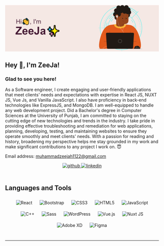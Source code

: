 <img src="https://github.com/muhammadzeejah/muhammadzeejah/blob/main/image.png" alt="Greetings-- Muhammad Zeeja" />  
  

## Hey 👋, I'm ZeeJa!  
  



### Glad to see you here!  
As a Software engineer, I create engaging and user-friendly applications that meet clients' needs and expectations with expertise in React JS, NUXT JS, Vue Js, and Vanilla JavaScript. I also have proficiency in back-end technologies like ExpressJS, and MongoDB. I am well-equipped to handle any web development project. Did a Bachelor's degree in Computer Sciences at the University of Punjab, I am committed to staying on the cutting edge of new technologies and trends in the industry. I take pride in providing effective troubleshooting and remediation for web applications, planning, developing, testing, and maintaining websites to ensure they operate smoothly and meet clients' needs. With a passion for reading and history, broadening my perspective helps me stay grounded in my work and make significant contributions to any project I work on. 😇 
  

Email address: [muhammadzeejah1122@gmail.com](mailto:muhammadzeejah1122@gmail.com)
  

<div align="center">
<a href="https://github.com/muhammadzeejah" target="_blank">
<img src=https://img.shields.io/badge/github-%2324292e.svg?&style=for-the-badge&logo=github&logoColor=white alt=github style="margin-bottom: 5px;" />
</a>
<a href="https://linkedin.com/in/muhammadzeeja" target="_blank">
<img src=https://img.shields.io/badge/linkedin-%231E77B5.svg?&style=for-the-badge&logo=linkedin&logoColor=white alt=linkedin style="margin-bottom: 5px;" />
</a>  
</div>  
  

<br/>  




## Languages and Tools  
<div align="center">  
<img style="margin: 10px" src="https://profilinator.rishav.dev/skills-assets/react-original-wordmark.svg" alt="React" height="50" />  
<img style="margin: 10px" src="https://profilinator.rishav.dev/skills-assets/bootstrap-plain.svg" alt="Bootstrap" height="50" />  
<img style="margin: 10px" src="https://profilinator.rishav.dev/skills-assets/css3-original-wordmark.svg" alt="CSS3" height="50" />  
<img style="margin: 10px" src="https://profilinator.rishav.dev/skills-assets/html5-original-wordmark.svg" alt="HTML5" height="50" />  
<img style="margin: 10px" src="https://profilinator.rishav.dev/skills-assets/javascript-original.svg" alt="JavaScript" height="50" />  
<img style="margin: 10px" src="https://profilinator.rishav.dev/skills-assets/cplusplus-original.svg" alt="C++" height="50" />  
<img style="margin: 10px" src="https://profilinator.rishav.dev/skills-assets/sass-original.svg" alt="Sass" height="50" />  
<img style="margin: 10px" src="https://profilinator.rishav.dev/skills-assets/wordpress.png" alt="WordPress" height="50" />  
<img style="margin: 10px" src="https://profilinator.rishav.dev/skills-assets/vuejs-original-wordmark.svg" alt="Vue.js" height="50" />  
<img style="margin: 10px" src="https://profilinator.rishav.dev/skills-assets/nuxt.png" alt="Nuxt JS" height="50" />  
<img style="margin: 10px" src="https://profilinator.rishav.dev/skills-assets/adobexd.png" alt="Adobe XD" height="50" />  
<img style="margin: 10px" src="https://profilinator.rishav.dev/skills-assets/figma-icon.svg" alt="Figma" height="50" />  
</div>  

<br/>  


  
----
